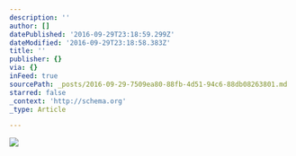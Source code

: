 ```yaml
---
description: ''
author: []
datePublished: '2016-09-29T23:18:59.299Z'
dateModified: '2016-09-29T23:18:58.383Z'
title: ''
publisher: {}
via: {}
inFeed: true
sourcePath: _posts/2016-09-29-7509ea80-88fb-4d51-94c6-88db08263801.md
starred: false
_context: 'http://schema.org'
_type: Article

---
```

![](https://the-grid-user-content.s3-us-west-2.amazonaws.com/cff9cec9-9984-4ac2-bac0-ddd734c27c3a.jpg)